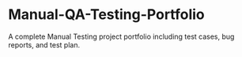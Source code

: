 # Manual-QA-Testing-Portfolio
A complete Manual Testing project portfolio including test cases, bug reports, and test plan.
